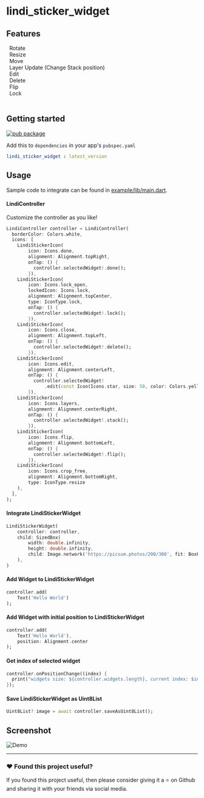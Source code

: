 # lindi_sticker_widget

## Features

&nbsp; Rotate </br>
&nbsp; Resize</br>
&nbsp; Move</br>
&nbsp; Layer Update (Change Stack position)</br>
&nbsp; Edit</br>
&nbsp; Delete</br>
&nbsp; Flip</br>
&nbsp; Lock
<br>
<br>

## Getting started

[![pub package](https://img.shields.io/pub/v/lindi_sticker_widget.svg)](https://pub.dartlang.org/packages/lindi_sticker_widget)

Add this to `dependencies` in your app's `pubspec.yaml`

```yaml
lindi_sticker_widget : latest_version
```

## Usage

Sample code to integrate can be found in [example/lib/main.dart](example/lib/main.dart).

#### LindiController

Customize the controller as you like!

```dart
LindiController controller = LindiController(
  borderColor: Colors.white,
  icons: [
    LindiStickerIcon(
        icon: Icons.done,
        alignment: Alignment.topRight,
        onTap: () {
          controller.selectedWidget!.done();
        }),
    LindiStickerIcon(
        icon: Icons.lock_open,
        lockedIcon: Icons.lock,
        alignment: Alignment.topCenter,
        type: IconType.lock,
        onTap: () {
          controller.selectedWidget!.lock();
        }),
    LindiStickerIcon(
        icon: Icons.close,
        alignment: Alignment.topLeft,
        onTap: () {
          controller.selectedWidget!.delete();
        }),
    LindiStickerIcon(
        icon: Icons.edit,
        alignment: Alignment.centerLeft,
        onTap: () {
          controller.selectedWidget!
              .edit(const Icon(Icons.star, size: 50, color: Colors.yellow));
        }),
    LindiStickerIcon(
        icon: Icons.layers,
        alignment: Alignment.centerRight,
        onTap: () {
          controller.selectedWidget!.stack();
        }),
    LindiStickerIcon(
        icon: Icons.flip,
        alignment: Alignment.bottomLeft,
        onTap: () {
          controller.selectedWidget!.flip();
        }),
    LindiStickerIcon(
        icon: Icons.crop_free,
        alignment: Alignment.bottomRight,
        type: IconType.resize
    ),
  ],
);
```

#### Integrate LindiStickerWidget

```dart
LindiStickerWidget(
    controller: controller,
    child: SizedBox(
        width: double.infinity,
        height: double.infinity,
        child: Image.network('https://picsum.photos/200/300', fit: BoxFit.cover)
    ),
)
```

#### Add Widget to LindiStickerWidget

```dart
controller.add(
    Text('Hello World')
);
```

#### Add Widget with initial position to LindiStickerWidget

```dart
controller.add(
    Text('Hello World'),
    position: Alignment.center
);
```

#### Get index of selected widget

```dart
controller.onPositionChange((index) {
  print("widgets size: ${controller.widgets.length}, current index: $index");
});
```

#### Save LindiStickerWidget as Uint8List

```dart
Uint8List? image = await controller.saveAsUint8List();
```

## Screenshot

![Demo](/example/assets/Screenshot.png)

***

### :heart:  Found this project useful?

If you found this project useful, then please consider giving it a :star:  on Github and sharing it with your friends via social media.
